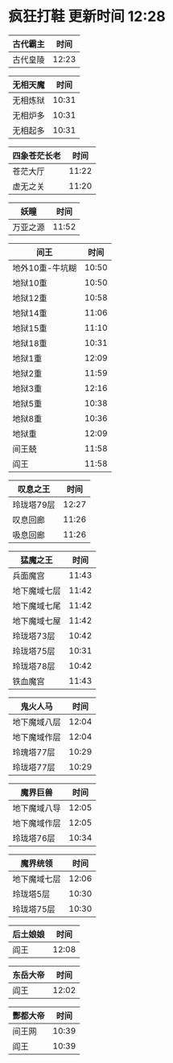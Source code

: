 # 疯狂打鞋 更新时间 12:28

| 古代霸主   | 时间    |
|--------|-------|
| 古代皇陵 | 12:23 |

| 无相天魔   | 时间    |
|--------|-------|
| 无相炼狱 | 10:31 |
| 无相炉多 | 10:31 |
| 无相起多 | 10:31 |

| 四象苍茫长老   | 时间    |
|--------|-------|
| 苍茫大厅 | 11:22 |
| 虚无之关 | 11:20 |

| 妖瞳   | 时间    |
|--------|-------|
| 万亚之源 | 11:52 |

| 间王   | 时间    |
|--------|-------|
| 地外10重-牛坑糊 | 10:50 |
| 地狱10重 | 10:50 |
| 地狱12重 | 10:58 |
| 地狱14重 | 11:06 |
| 地狱15重 | 11:10 |
| 地狱18重 | 10:31 |
| 地狱1重 | 12:09 |
| 地狱2重 | 11:59 |
| 地狱3重 | 12:16 |
| 地狱5重 | 10:38 |
| 地狱8重 | 10:36 |
| 地狱重 | 12:09 |
| 间王兢 | 11:58 |
| 阎王 | 11:58 |

| 叹息之王   | 时间    |
|--------|-------|
| 玲珑塔79层 | 12:27 |
| 叹息回廊 | 11:26 |
| 吸息回廊 | 11:26 |

| 猛魔之王   | 时间    |
|--------|-------|
| 兵面魔宫 | 11:43 |
| 地下魔域七层 | 11:42 |
| 地下魔域七尾 | 11:42 |
| 地下魔域七屋 | 11:42 |
| 玲珑塔73层 | 10:42 |
| 玲珑塔75层 | 10:31 |
| 玲珑塔78层 | 10:42 |
| 铁血魔宫 | 11:43 |

| 鬼火人马   | 时间    |
|--------|-------|
| 地下魔域八层 | 12:04 |
| 地下魔域作层 | 12:04 |
| 玲瑰塔77层 | 10:29 |
| 玲珑塔77层 | 10:29 |

| 魔界巨兽   | 时间    |
|--------|-------|
| 地下魔域八导 | 12:05 |
| 地下魔域作层 | 12:05 |
| 玲珑塔76层 | 10:34 |

| 魔界统领   | 时间    |
|--------|-------|
| 地下魔域七层 | 12:06 |
| 玲珑塔5层 | 10:30 |
| 玲珑塔75层 | 10:30 |

| 后土娘娘   | 时间    |
|--------|-------|
| 阎王 | 12:08 |

| 东岳大帝   | 时间    |
|--------|-------|
| 阎王 | 12:02 |

| 酆都大帝   | 时间    |
|--------|-------|
| 间王网 | 10:39 |
| 阎王 | 10:39 |